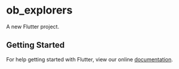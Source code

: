 # ob_explorers

A new Flutter project.

## Getting Started

For help getting started with Flutter, view our online
[documentation](https://flutter.io/).
